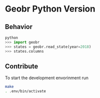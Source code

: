 # Geobr Python Version

## Behavior

```python
python
>>> import geobr
>>> states = geobr.read_state(year=2018)
>>> states.columns
```

## Contribute

To start the development envorinment run

```sh
make
. .env/bin/activate
```
